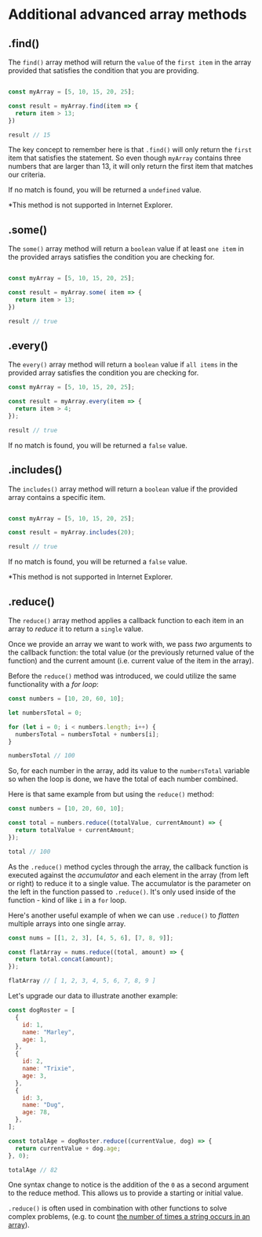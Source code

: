 # Additional advanced array methods

## .find()

The `find()` array method will return the `value` of the `first item` in the array provided that satisfies the condition that you are providing.

```js

const myArray = [5, 10, 15, 20, 25];

const result = myArray.find(item => {
  return item > 13;
})

result // 15
```

The key concept to remember here is that `.find()` will only return the `first` item that satisfies the statement. So even though `myArray` contains three numbers that are larger than 13, it will only return the first item that matches our criteria.

If no match is found, you will be returned a `undefined` value.

*This method is not supported in Internet Explorer.


## .some()

The `some()` array method will return a `boolean` value if at least `one item` in the provided arrays satisfies the condition you are checking for.

```js

const myArray = [5, 10, 15, 20, 25];

const result = myArray.some( item => {
  return item > 13;
})

result // true
```

## .every()

The `every()` array method will return a `boolean` value if `all items` in the provided array satisfies the condition you are checking for.

```js
const myArray = [5, 10, 15, 20, 25];

const result = myArray.every(item => {
  return item > 4;
});

result // true
```

If no match is found, you will be returned a `false` value.

## .includes()

The `includes()` array method will return a `boolean` value if the provided array contains a specific item.

```js

const myArray = [5, 10, 15, 20, 25];

const result = myArray.includes(20);

result // true
```

If no match is found, you will be returned a `false` value.

*This method is not supported in Internet Explorer.


## .reduce()

The `reduce()` array method applies a callback function to each item in an array to *reduce* it to return a `single` value.

Once we provide an array we want to work with, we pass *two* arguments to the callback function: the total value (or the previously returned value of the function) and the current amount (i.e. current value of the item in the array). 

Before the `reduce()` method was introduced, we could utilize the same functionality with a _for loop_:

```js
const numbers = [10, 20, 60, 10];

let numbersTotal = 0;

for (let i = 0; i < numbers.length; i++) {
  numbersTotal = numbersTotal + numbers[i];
}

numbersTotal // 100
```

So, for each number in the array, add its value to the `numbersTotal` variable so when the loop is done, we have the total of each number combined.

Here is that same example from but using the `reduce()` method:

```js
const numbers = [10, 20, 60, 10];

const total = numbers.reduce((totalValue, currentAmount) => {
  return totalValue + currentAmount;
});

total // 100
```

As the `.reduce()` method cycles through the array, the callback function is executed against the _accumulator_ and each element in the array (from left or right) to reduce it to a single value. The accumulator is the parameter on the left in the function passed to `.reduce()`. It's only used inside of the function - kind of like `i` in a `for` loop.

Here's another useful example of when we can use `.reduce()` to _flatten_ multiple arrays into one single array.

```javascript
const nums = [[1, 2, 3], [4, 5, 6], [7, 8, 9]];

const flatArray = nums.reduce((total, amount) => {
  return total.concat(amount);
});

flatArray // [ 1, 2, 3, 4, 5, 6, 7, 8, 9 ]
```

Let's upgrade our data to illustrate another example:

```js
const dogRoster = [
  {
    id: 1,
    name: "Marley",
    age: 1,
  },
  {
    id: 2,
    name: "Trixie",
    age: 3,
  },
  {
    id: 3,
    name: "Dug",
    age: 78,
  },
];

const totalAge = dogRoster.reduce((currentValue, dog) => {
  return currentValue + dog.age;
}, 0);

totalAge // 82
```

One syntax change to notice is the addition of the `0` as a second argument to the reduce method. This allows us to provide a starting or initial value.

`.reduce()` is often used in combination with other functions to solve complex problems, (e.g. to count [the number of times a string occurs in an array](https://developer.mozilla.org/en-US/docs/Web/JavaScript/Reference/Global_Objects/Array/Reduce#Counting_instances_of_values_in_an_object)). 



